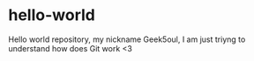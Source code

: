 # hello-world
Hello world repository, my nickname Geek5oul,
I am just triyng to understand how does Git work <3 